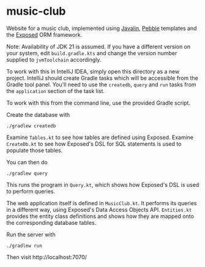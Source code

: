 # music-club

Website for a music club, implemented using [Javalin][jav], [Pebble][peb]
templates and the [Exposed][orm] ORM framework.

Note: Availability of JDK 21 is assumed. If you have a different version
on your system, edit `build.gradle.kts` and change the version number
supplied to `jvmToolchain` accordingly.

To work with this in IntelliJ IDEA, simply open this directory as a new
project. IntelliJ should create Gradle tasks which will be accessible from
the Gradle tool panel. You'll need to use the `createdb`, `query` and `run`
tasks from the `application` section of the task list.

To work with this from the command line, use the provided Gradle script.

Create the database with

    ./gradlew createdb

Examine `Tables.kt` to see how tables are defined using Exposed. Examine
`CreateDb.kt` to see how Exposed's DSL for SQL statements is used to
populate those tables.

You can then do

    ./gradlew query

This runs the program in `Query.kt`, which shows how Exposed's DSL is used
to perform queries.

The web application itself is defined in `MusicClub.kt`. It performs its
queries in a different way, using Exposed's Data Access Objects API.
`Entities.kt` provides the entity class definitions and shows how they are
mapped onto the corresponding database tables.

Run the server with

    ./gradlew run

Then visit http://localhost:7070/

[jav]: https://javalin.io/
[peb]: https://pebbletemplates.io/
[orm]: https://jetbrains.github.io/Exposed/
